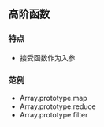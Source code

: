 ## 高阶函数

### 特点

- 接受函数作为入参

### 范例

- Array.prototype.map
- Array.prototype.reduce
- Array.prototype.filter